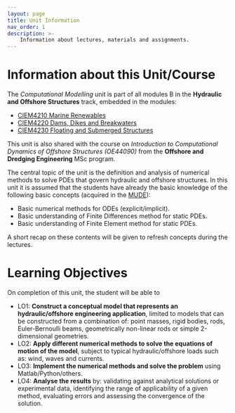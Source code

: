 ```yaml
---
layout: page
title: Unit Information
nav_order: 1
description: >-
    Information about lectures, materials and assignments.
---
```


<!-- <a href="" target="_blank">link</a> -->
<!-- <a href="https://tudelft-citg.github.io/HOS-prob-design/intro.html" target="_blank">HOS book</a> -->

# Information about this Unit/Course

The *Computational Modelling* unit is part of all modules B in the **Hydraulic and Offshore Structures** track, embedded in the modules:  

* [CIEM4210 Marine Renewables](https://studiegids.tudelft.nl/a101_displayCourse.do?course_id=63755)
* [CIEM4220 Dams, Dikes and Breakwaters](https://studiegids.tudelft.nl/a101_displayCourse.do?course_id=63756)
* [CIEM4230 Floating and Submerged Structures](https://studiegids.tudelft.nl/a101_displayCourse.do?course_id=63757)

This unit is also shared with the course on *Introduction to Computational Dynamics of Offshore Structures (OE44090)* from the **Offshore and Dredging Engineering** MSc program.

The central topic of the unit is the definition and analysis of numerical methods to solve PDEs that govern hydraulic and offshore structures. In this unit it is assumed that the students have already the basic knowledge of the following basic concepts (acquired in the [MUDE](https://mude.citg.tudelft.nl/book/intro.html)):

- Basic numerical methods for ODEs (explicit/implicit).
- Basic understanding of Finite Differences method for static PDEs.
- Basic understanding of Finite Element method for static PDEs.

A short recap on these contents will be given to refresh concepts during the lectures.

# Learning Objectives

On completion of this unit, the student will be able to

- LO1: **Construct a conceptual model that represents an hydraulic/offshore engineering application**, limited to models that can be constructed from a combination of: point masses, rigid bodies, rods, Euler-Bernoulli beams, geometrically non-linear rods or simple 2-dimensional geometries.
- LO2: **Apply different numerical methods to solve the equations of motion of the model**, subject to typical hydraulic/offshore loads such as: wind, waves and currents.
- LO3: **Implement the numerical methods and solve the problem** using Matlab/Python/others.
- LO4: **Analyse the results** by: validating against analytical solutions or experimental data, identifying the range of applicability of a given method, evaluating errors and assessing the convergence of the solution.
